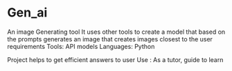 # Gen_ai
An image Generating tool
It uses other tools to create a model that based on the prompts generates an image that creates images closest to the user requirements
 Tools: API models
 Languages: Python

Project helps to get efficient answers to user 
Use : As a tutor, guide to learn
